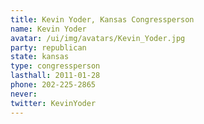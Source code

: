 ```yaml
---
title: Kevin Yoder, Kansas Congressperson
name: Kevin Yoder
avatar: /ui/img/avatars/Kevin_Yoder.jpg
party: republican
state: kansas
type: congressperson
lasthall: 2011-01-28
phone: 202-225-2865
never: 
twitter: KevinYoder
---
```

